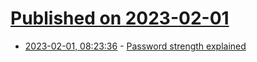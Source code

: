 # [Published on 2023-02-01](index.md)

* [2023-02-01, 08:23:36](https://lobste.rs/s/36l246/password_strength_explained) - [Password strength explained](https://palant.info/2023/01/30/password-strength-explained/)
